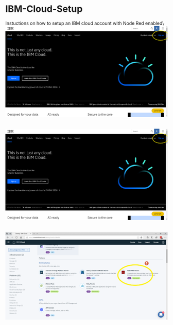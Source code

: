 # IBM-Cloud-Setup
Instuctions on how to setup an IBM cloud account with Node Red enabled\\\
![Screenshot](screenshots/IBM001.png)
\
\
\
![Screenshot](screenshots/ibm001.png)
\
\
\
![Screenshot](screenshots/ibm002.png)

